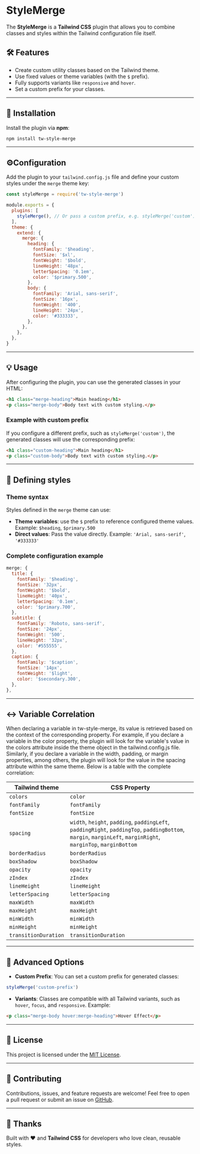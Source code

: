 # StyleMerge

The **StyleMerge** is a **Tailwind CSS** plugin that allows you to combine classes and styles within the Tailwind configuration file itself.

## 🛠️ Features

- Create custom utility classes based on the Tailwind theme.
- Use fixed values ​​or theme variables (with the `$` prefix).
- Fully supports variants like `responsive` and `hover`.
- Set a custom prefix for your classes.

---

## 🚀 Installation

Install the plugin via **npm**:

```bash
npm install tw-style-merge
```

---

## ⚙️Configuration

Add the plugin to your `tailwind.config.js` file and define your custom styles under the `merge` theme key:

```javascript
const styleMerge = require('tw-style-merge')

module.exports = {
  plugins: [
    styleMerge(), // Or pass a custom prefix, e.g. styleMerge('custom')
  ],
  theme: {
    extend: {
      merge: {
        heading: {
          fontFamily: '$heading',
          fontSize: '$xl',
          fontWeight: '$bold',
          lineHeight: '48px',
          letterSpacing: '0.1em',
          color: '$primary.500',
        },
        body: {
          fontFamily: 'Arial, sans-serif',
          fontSize: '16px',
          fontWeight: '400',
          lineHeight: '24px',
          color: '#333333',
        },
      },
    },
  },
}
```

---

## 💡 Usage

After configuring the plugin, you can use the generated classes in your HTML:

```html
<h1 class="merge-heading">Main heading</h1>
<p class="merge-body">Body text with custom styling.</p>
```

### Example with custom prefix

If you configure a different prefix, such as `styleMerge('custom')`, the generated classes will use the corresponding prefix:

```html
<h1 class="custom-heading">Main heading</h1>
<p class="custom-body">Body text with custom styling.</p>
```

---

## 📝 Defining styles

### Theme syntax

Styles defined in the `merge` theme can use:

- **Theme variables**: use the `$` prefix to reference configured theme values.
  Example: `$heading`, `$primary.500`
- **Direct values**: Pass the value directly. Example: `'Arial, sans-serif'`, `'#333333'`

### Complete configuration example

```javascript
merge: {
  title: {
    fontFamily: '$heading',
    fontSize: '32px',
    fontWeight: '$bold',
    lineHeight: '40px',
    letterSpacing: '0.1em',
    color: '$primary.700',
  },
  subtitle: {
    fontFamily: 'Roboto, sans-serif',
    fontSize: '24px',
    fontWeight: '500',
    lineHeight: '32px',
    color: '#555555',
  },
  caption: {
    fontFamily: '$caption',
    fontSize: '14px',
    fontWeight: '$light',
    color: '$secondary.300',
  },
},
```

---

## ↔️ Variable Correlation

When declaring a variable in tw-style-merge, its value is retrieved based on the context of the corresponding property. For example, if you declare a variable in the color property, the plugin will look for the variable's value in the colors attribute inside the theme object in the tailwind.config.js file. Similarly, if you declare a variable in the width, padding, or margin properties, among others, the plugin will look for the value in the spacing attribute within the same theme. Below is a table with the complete correlation:

|  Tailwind theme | CSS Property |
|--|--|
| `colors` | `color` |
| `fontFamily` | `fontFamily` |
| `fontSize` | `fontSize` |
| `spacing` | `width`, `height`, `padding`, `paddingLeft`, `paddingRight`, `paddingTop`, `paddingBottom`, `margin`, `marginLeft`, `marginRight`, `marginTop`, `marginBottom` |
| `borderRadius` | `borderRadius` |
| `boxShadow` | `boxShadow` |
| `opacity` | `opacity` |
| `zIndex` | `zIndex` |
| `lineHeight` | `lineHeight` |
| `letterSpacing` | `letterSpacing` |
| `maxWidth` | `maxWidth` |
| `maxHeight` | `maxHeight` |
| `minWidth` | `minWidth` |
| `minHeight` | `minHeight` |
| `transitionDuration` | `transitionDuration` |

---

## 🔧 Advanced Options

- **Custom Prefix**: You can set a custom prefix for generated classes:

```javascript
styleMerge('custom-prefix')
```

- **Variants**: Classes are compatible with all Tailwind variants, such as `hover`, `focus`, and `responsive`.
  Example:

```html
<p class="merge-body hover:merge-heading">Hover Effect</p>
```

---

## 📜 License

This project is licensed under the [MIT License](LICENSE).

---

## 🤝 Contributing

Contributions, issues, and feature requests are welcome! Feel free to open a pull request or submit an issue on [GitHub](https://github.com/zure-co/tw-style-merge).

---

## 🌟 Thanks

Built with ❤️ and **Tailwind CSS** for developers who love clean, reusable styles.
